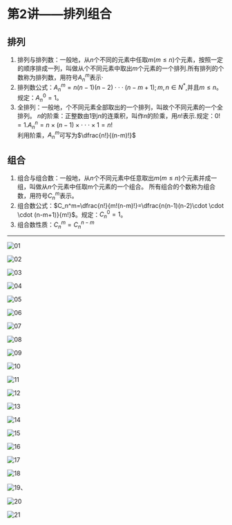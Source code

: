 # 第2讲——排列组合

## 排列

1. 排列与排列数：一般地，从$n$个不同的元素中任取$m$($m≤n$)个元素，按照一定的顺序排成一列，叫做从个不同元素中取出$m$个元素的一个排列.所有排列的个数称为排列数，用符号$A_n^m$表示·
2. 排列数公式：$A_n^m=n(n-1)(n-2)\cdot \cdot \cdot (n-m+1);m,n∈N^*$,并且$m≤n$。规定：$A_n^0=1$。
3. 全排列：一般地，个不同元素全部取出的一个排列，叫故个不同元素的一个全排列。
   $n$的阶乘：正整数由$1$到$n$的连乘积，叫作$n$的阶乘，用$n!$表示.规定：$0!=1$.$A^n_n=n\times(n-1)\times \cdot \cdot \cdot \times 1=n!$\
   利用阶乘，$A_n^m$可写为$\dfrac{n!}{(n-m)!}$

## 组合

1. 组合与组合数：一般地，从$n$个不同元素中任意取出$m$($m≤n$)个元素并成一组，叫做从$n$个元素中任取m个元素的一个组合。
   所有组合的个数称为组合数，用符号$C_n^m$表示。
2. 组合数公式：$C_n^m=\dfrac{n!}{m!(n-m)!}=\dfrac{n(n-1)(n-2)\cdot \cdot \cdot (n-m+1)}{m!}$。规定：$C_n^0=1$。
3. 组合数性质：$C_n^m=C_n^{n-m}$

****

![01](image.png)

![02](image-1.png)

![03](image-2.png)

![04](image-3.png)

![05](image-4.png)

![06](image-5.png)

![07](image-6.png)

![08](image-7.png)

![09](image-8.png)

![10](image-9.png)

![11](image-10.png)

![12](image-11.png)

![13](image-12.png)

![14](image-13.png)

![15](image-14.png)

![16](image-15.png)

![17](image-16.png)

![18](image-17.png)

![19](image-18.png)、

![20](image-19.png)

![21](image-20.png)

